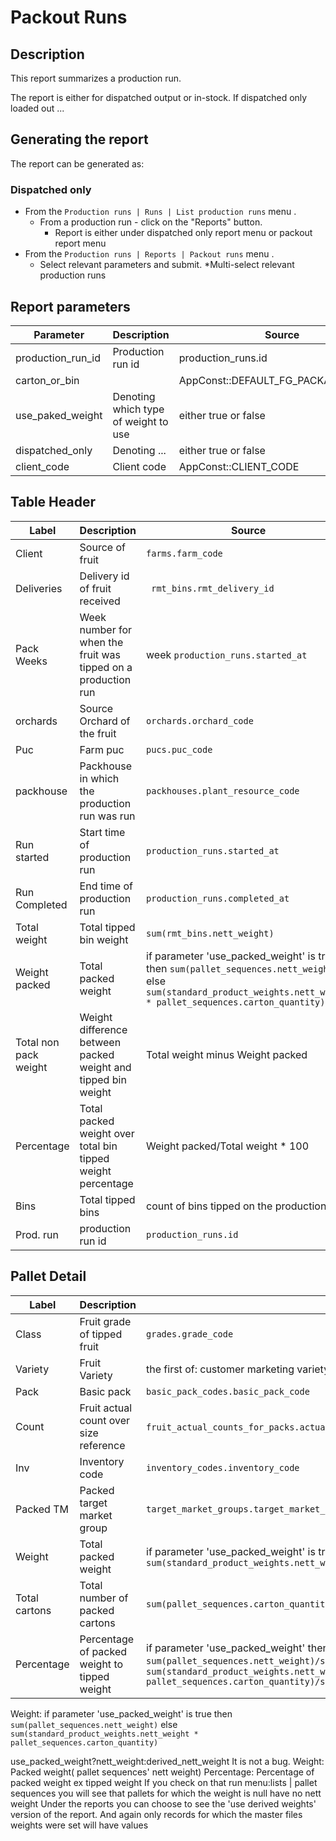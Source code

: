 # Packout Runs 

## Description
This report summarizes a production run.

The report is either for dispatched output or in-stock. If dispatched only loaded out ...

## Generating the report

The report can be generated as:
### Dispatched only

* From the `Production runs | Runs | List production runs` menu .
    * From a production run - click on the "Reports" button.
       * Report is either under dispatched only report menu or packout report menu
* From the `Production runs | Reports | Packout runs` menu .
  * Select relevant parameters and submit.
    *Multi-select relevant production runs 

## Report parameters
| Parameter | Description | Source |
| ----- | ----------- | ------ |
|production_run_id|Production run id | production_runs.id |
|carton_or_bin| |AppConst::DEFAULT_FG_PACKAGING_TYPE  |
|use_paked_weight|Denoting which type of weight to use | either true or false |
|dispatched_only|Denoting ... |either true or false  |
|client_code|Client code | AppConst::CLIENT_CODE |
## Table Header
| Label | Description | Source |
| ----- | ----------- | ------ |
|  Client  |Source of fruit  | `farms.farm_code` |
|  Deliveries  |Delivery id of fruit received | ` rmt_bins.rmt_delivery_id` |
|  Pack Weeks  |Week number for when the fruit was tipped on a production run | week `production_runs.started_at` |
|  orchards  |Source Orchard of the fruit | `orchards.orchard_code` |
|  Puc  |Farm puc |`pucs.puc_code` |
|  packhouse  | Packhouse in which the production run was run |`packhouses.plant_resource_code`  |
|  Run started  |Start time of production run | `production_runs.started_at` |
|  Run Completed  |End time of production run | `production_runs.completed_at` |
|  Total weight  |Total tipped bin weight | `sum(rmt_bins.nett_weight)` |
|  Weight packed  |Total packed weight |if parameter 'use_packed_weight' is true then `sum(pallet_sequences.nett_weight)` else `sum(standard_product_weights.nett_weight * pallet_sequences.carton_quantity)`|
|  Total non pack weight  |Weight difference between packed weight and tipped bin weight | Total weight minus Weight packed |
|  Percentage  | Total packed weight over total bin tipped weight  percentage| Weight packed/Total weight * 100 |
|  Bins  |Total tipped bins | count of bins tipped on the production run |
|  Prod. run  | production run id| `production_runs.id`  |
## Pallet Detail
| Label | Description | Source |
| ----- | ----------- | ------ |
|  Class  |Fruit grade of tipped fruit| `grades.grade_code` |
|  Variety  | Fruit Variety | the first of: customer marketing variety or marketing marketing_variety_code that has a value |
|  Pack  |Basic pack |`basic_pack_codes.basic_pack_code`  |
|  Count  |Fruit actual count over size reference   |`fruit_actual_counts_for_packs.actual_count_for_pack`/`fruit_size_references.size_reference`  |
|  Inv  |Inventory code | `inventory_codes.inventory_code` |
|  Packed TM  |Packed target market group |`target_market_groups.target_market_group_name`  |
|  Weight  |Total packed weight |if parameter 'use_packed_weight' is true then `sum(pallet_sequences.nett_weight)` else `sum(standard_product_weights.nett_weight * pallet_sequences.carton_quantity)`|
|  Total cartons  |Total number of packed cartons |`sum(pallet_sequences.carton_quantity)`  |
|  Percentage  |Percentage of packed weight to tipped weight |if parameter 'use_packed_weight' then `sum(pallet_sequences.nett_weight)/sum(rmt_bins.nett_weight)`  else `sum(standard_product_weights.nett_weight * pallet_sequences.carton_quantity)/sum(rmt_bins.nett_weight)` |

Weight:
if parameter 'use_packed_weight' is true then `sum(pallet_sequences.nett_weight)` 
else `sum(standard_product_weights.nett_weight * pallet_sequences.carton_quantity)`

use_packed_weight?nett_weight:derived_nett_weight
It is not a bug. 
Weight: Packed weight( pallet sequences' nett weight)
Percentage: Percentage of packed weight ex tipped weight
If you check on that run menu:lists | pallet sequences you will see that pallets for which the weight is null have no nett weight
Under the reports you can choose to see the 'use derived weights' version of the report. And again only records for which the master files weights were set will have values 

